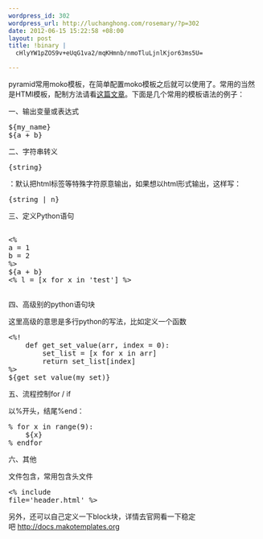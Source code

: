 ```yaml
--- 
wordpress_id: 302
wordpress_url: http://luchanghong.com/rosemary/?p=302
date: 2012-06-15 15:22:58 +08:00
layout: post
title: !binary |
  cHlyYW1pZOS9v+eUqG1va2/mqKHmnb/nmoTluLjnlKjor63ms5U=

---
```

pyramid常用moko模板，在简单配置moko模板之后就可以使用了。常用的当然是HTMl模板，配制方法请看<a title="用pyramid创建一个完整的WEB Project" href="http://luchanghong.com/rosemary/?p=284">这篇文章</a>。下面是几个常用的模板语法的例子：

一、输出变量或表达式

<pre class="prettyprint">${my_name}
${a + b}
</pre>

二、字符串转义

<pre class="prettyprint">{string}</pre>：默认把html标签等特殊字符原意输出，如果想以html形式输出，这样写：<pre class="prettyprint">{string | n}</pre>

三、定义Python语句

<pre class="prettyprint">

&lt;%
a = 1
b = 2
%&gt;
${a + b}
&lt;% l = [x for x in 'test'] %&gt;

</pre>

四、高级别的python语句块

这里高级的意思是多行python的写法，比如定义一个函数
<pre class="prettyprint">
&lt;%!
    def get_set_value(arr, index = 0):
        set_list = [x for x in arr]
        return set_list[index]
%&gt;
${get_set_value(my_set)}
</pre>
五、流程控制for / if

以%开头，结尾%end：
<pre class="prettyprint">
% for x in range(9):
    ${x}
% endfor
</pre>
六、其他

文件包含，常用包含头文件<pre class="prettyprint">&lt;% include file='header.html' %&gt;</pre>

另外，还可以自己定义一下block块，详情去官网看一下稳定吧 <a href="http://docs.makotemplates.org/">http://docs.makotemplates.org</a>
